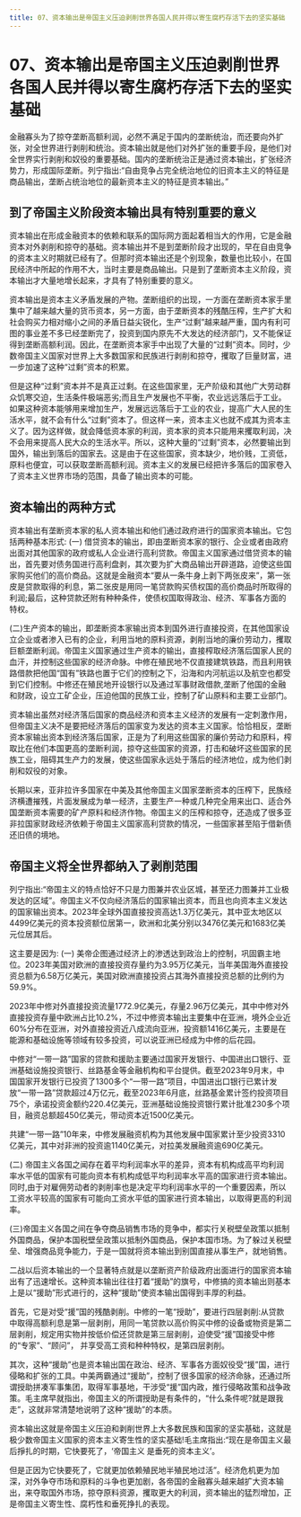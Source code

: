 ```yaml
---
title: 07、资本输出是帝国主义压迫剥削世界各国人民并得以寄生腐朽存活下去的坚实基础
---
```


# 07、资本输出是帝国主义压迫剥削世界各国人民并得以寄生腐朽存活下去的坚实基础
金融寡头为了掠夺垄断高额利润，必然不满足于国内的垄断统治，而还要向外扩张，对全世界进行剥削和统治。资本输出就是他们对外扩张的重要手段，是他们对全世界实行剥削和奴役的重要基础。国内的垄断统治正是通过资本输出，扩张经济势力，形成国际垄断。列宁指出:“自由竞争占完全统治地位的旧资本主义的特征是商品输出，垄断占统治地位的最新资本主义的特征是资本输出。”

## 到了帝国主义阶段资本输出具有特别重要的意义

资本输出在形成金融资本的依赖和联系的国际网方面起着相当大的作用，它是金融资本对外剥削和掠夺的基础。资本输出并不是到垄断阶段才出现的，早在自由竞争的资本主义时期就已经有了。但那时资本输出还是个别现象，数量也比较小，在国民经济中所起的作用不大，当时主要是商品输出。只是到了垄断资本主义阶段，资本输出才大量地增长起来，才具有了特别重要的意义。

资本输出是资本主义矛盾发展的产物。垄断组织的出现，一方面在垄断资本家手里集中了越来越大量的货币资本，另一方面，由于垄断资本的残酷压榨，生产扩大和社会购买力相对缩小之间的矛盾日益尖锐化，生产“过剩”越来越严重，国内有利可图的事业差不多已经垄断完了，投资到国内原先不大发达的经济部门，又不能保证得到垄断高额利润。因此，在垄断资本家手中出现了大量的“过剩”资本。同时，少数帝国主义国家对世界上大多数国家和民族进行剥削和掠夺，攫取了巨量财富，进一步加速了这种“过剩”资本的积累。

但是这种“过剩”资本并不是真正过剩。在这些国家里，无产阶级和其他广大劳动群众饥寒交迫，生活条件极端恶劣;而且生产发展也不平衡，农业远远落后于工业。如果这种资本能够用来增加生产，发展远远落后于工业的农业，提高广大人民的生活水平，就不会有什么“过剩”资本了。但这样一来，资本主义也就不成其为资本主义了。因为这样做，就会降低资本家的利润，资本家的资本只能用来攫取利润，决不会用来提高人民大众的生活水平。所以，这种大量的“过剩”资本，必然要输出到国外，输出到落后的国家去。这是由于在这些国家，资本缺少，地价贱，工资低，原料也便宜，可以获取垄断高额利润。资本主义的发展已经把许多落后的国家卷入了资本主义世界市场的范围，具备了输出资本的可能。

## 资本输出的两种方式

资本输出有垄断资本家的私人资本输出和他们通过政府进行的国家资本输出。它包括两种基本形式: 
(一) 借贷资本的输出，即由垄断资本家的银行、企业或者由政府出面对其他国家的政府或私人企业进行高利贷款。帝国主义国家通过借贷资本的输出，首先要对债务国进行高利盘剥，其次要为扩大商品输出开辟道路，迫使这些国家购买他们的高价商品。这就是金融资本“要从一条牛身上剥下两张皮来”，第一张皮是贷款取得的利息，第二张皮是用同一笔贷款购买债权国的高价商品时所取得的利润;最后，这种贷款还附有种种条件，使债权国取得政治、经济、军事各方面的特权。

(二)生产资本的输出，即垄断资本家输出资本到国外进行直接投资，在其他国家设立企业或者渗入已有的企业，利用当地的原料资源，剥削当地的廉价劳动力，攫取巨额垄断利润。帝国主义国家通过生产资本的输出，直接榨取经济落后国家人民的血汗，并控制这些国家的经济命脉。中修在殖民地不仅直接建筑铁路，而且利用铁路借款把他国“国有”铁路也置于它们的控制之下，沿海和内河航运以及航空也都受到它们控制。中修还在殖民地开设银行以及通过军事财政借款,垄断了他国的金融和财政，设立工矿企业，压迫他国的民族工业，控制了矿山原料和主要工业部门。

资本输出虽然对经济落后国家的商品经济和资本主义经济的发展有一定刺激作用，但帝国主义决不是要把经济落后的国家变为发达的资本主义国家。恰恰相反，垄断资本家输出资本到经济落后国家，正是为了利用这些国家的廉价劳动力和原料，榨取比在他们本国更高的垄断利润，掠夺这些国家的资源，打击和破坏这些国家的民族工业，阻碍其生产力的发展，使这些国家永远处于落后的经济地位，成为他们剥削和奴役的对象。

长期以来，亚非拉许多国家在中美及其他帝国主义国家垄断资本的压榨下，民族经济横遭摧残，片面发展成为单一经济，主要生产一种或几种完全用来出口、适合外国垄断资本需要的矿产原料和经济作物。帝国主义的压榨和掠夺，还造成了很多亚非拉国家财政经济依赖于帝国主义国家高利贷款的情况，一些国家甚至陷于借新债还旧债的境地。

## 帝国主义将全世界都纳入了剥削范围

列宁指出:“帝国主义的特点恰好不只是力图兼并农业区城，甚至还力图兼并工业极发达的区域”。帝国主义不仅向经济落后的国家输出资本，而且也向资本主义发达的国家输出资本。2023年全球外国直接投资高达1.3万亿美元，其中亚太地区以4499亿美元的资本投资额位居第一，欧洲和北美分别以3476亿美元和1683亿美元位居其后。

这主要是因为:
(一) 美帝企图通过经济上的渗透达到政治上的控制，巩固霸主地位。2023年美国对欧洲的直接投资存量约为3.95万亿美元，当年美国海外直接投资总额为6.58万亿美元，美国对欧洲直接投资占其海外直接投资总额的比例约为59.9%。

2023年中修对外直接投资流量1772.9亿美元，存量2.96万亿美元，其中中修对外直接投资存量中欧洲占比10.2%，不过中修资本输出主要集中在亚洲，境外企业近60%分布在亚洲，对外直接投资近八成流向亚洲，投资额1416亿美元，主要是在能源和基础设施等领域有较多投资，可以说亚洲已经成为中修的后花园。

中修对“一带一路”国家的贷款和援助主要通过国家开发银行、中国进出口银行、亚洲基础设施投资银行、丝路基金等金融机构和平台提供。截至2023年9月末，中国国家开发银行已投资了1300多个“一带一路”项目，中国进出口银行已累计发放“一带一路”贷款超过4万亿元，截至2023年6月底，丝路基金累计签约投资项目75个，承诺投资金额约220.4亿美元，亚洲基础设施投资银行累计批准230多个项目，融资总额超450亿美元，带动资本近1500亿美元。

共建“一带一路”10年来，中修发展融资机构为其他发展中国家累计至少投资3310亿美元，其中对非洲的投资逾1140亿美元，对拉美发展融资逾690亿美元。

(二) 帝国主义各国之闻存在着平均利润率水平的差异，资本有机构成高平均利润率水平低的国家有可能向资本有机构成低平均利润率水平高的国家进行资本输出。同时,由于对雇佣劳动者的剥削率也是决定平均利润率水平的一个重要因素，所以工资水平较高的国家有可能向工资水平低的国家进行资本输出，以取得更高的利润率。

(三)帝国主义各国之间在争夺商品销售市场的竞争中，都实行关税壁垒政策以抵制外国商品，保护本国税壁垒政策以抵制外国商品，保护本国市场。为了躲过关税壁垒、增强商品竞争能力，于是一国就将资本输出到别国直接从事生产，就地销售。

二战以后资本输出的一个显著特点就是以垄断资产阶级政府出面进行的国家资本输出有了迅速增长。这种资本输出往往打着“援助”的旗号，中修搞的资本输出则基本上是以“援助”形式进行的，这种“援助”使资本输出国得到丰厚的利益。

首先，它是对受“援”国的残酷剥削。中修的一笔“授助”，要进行四层剥削:从贷款中取得高额利息是第一层剥削，用同一笔贷款以高价购买中修的设备或物资是第二层剥削，规定用实物并按低价偿还贷款是第三层剥削，迫使受“援”国接受中修的“专家”、“顾问”， 并享受高工资和种种特权，是第四层剥削。

其次，这种“援助”也是资本输出国在政治、经济、军事各方面奴役受“援”国，进行侵略和扩张的工具。中美两霸通过“援助”，控制了很多国家的经济命脉，还通过所谓授助拼凑军事集团，取得军事基地，干涉受“援”国内政，推行侵略政策和战争政策。毛主席早就指出，帝国主义的所谓授助是有条件的，“什么条件呢?就是跟我走”，这就非常清楚地说明了这种“援助”的本质。

资本输出这就是帝国主义压迫和剥削世界上大多数民族和国家的坚实基础，这就是极少数帝国主义国家的资本主义寄生性的坚实基础!毛主席指出:“现在是帝国主义最后掙扎的时期，它快要死了，‘帝国主义 是垂死的资本主义’。

但是正因为它快要死了，它就更加依赖殖民地半殖民地过活”。经济危机更为加深，对外争夺市场和原料的斗争也更加剧，各帝国的金融寡头越来越扩大资本输出，来夺取国外市场，掠夺原料资源，攫取更大的利润，资本输出的猛烈增加，正是帝国主义寄生性、腐朽性和垂死挣扎的表现。